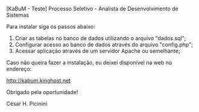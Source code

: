 [KaBuM - Teste] Processo Seletivo - Analista de Desenvolvimento de Sistemas

Para instalar siga os passos abaixo:

1. Criar as tabelas no banco de dados utilizando o arquivo "dados.sql";
2. Configurar acesso ao banco de dados através do arquivo "config.php";
3. Acessar aplicação através de um servidor Apache ou semelhante;

Caso não queira fazer a instalação, eu deixei disponível na web no endereço:

http://kabum.kinghost.net


Obrigado pela oportunidade!

César H. Picinini
